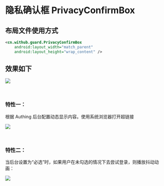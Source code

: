 # 隐私确认框 PrivacyConfirmBox

## 布局文件使用方式

```xml
<cn.withub.guard.PrivacyConfirmBox
    android:layout_width="match_parent"
    android:layout_height="wrap_content" />
```

## 效果如下

![](./images/pcb_normal.png)

<br>

### 特性一：
根据 Authing 后台配置动态显示内容。使用系统浏览器打开超链接

![](./images/console_pcb.png)

<br>

### 特性二：
当后台设置为“必选”时，如果用户在未勾选的情况下去尝试登录，则播放抖动动画：

![](./gif/privacy_shake.gif)


<br>
